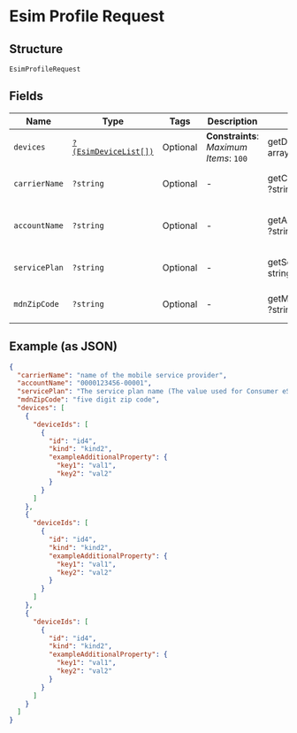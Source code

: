 
# Esim Profile Request

## Structure

`EsimProfileRequest`

## Fields

| Name | Type | Tags | Description | Getter | Setter |
|  --- | --- | --- | --- | --- | --- |
| `devices` | [`?(EsimDeviceList[])`](../../doc/models/esim-device-list.md) | Optional | **Constraints**: *Maximum Items*: `100` | getDevices(): ?array | setDevices(?array devices): void |
| `carrierName` | `?string` | Optional | - | getCarrierName(): ?string | setCarrierName(?string carrierName): void |
| `accountName` | `?string` | Optional | - | getAccountName(): ?string | setAccountName(?string accountName): void |
| `servicePlan` | `?string` | Optional | - | getServicePlan(): ?string | setServicePlan(?string servicePlan): void |
| `mdnZipCode` | `?string` | Optional | - | getMdnZipCode(): ?string | setMdnZipCode(?string mdnZipCode): void |

## Example (as JSON)

```json
{
  "carrierName": "name of the mobile service provider",
  "accountName": "0000123456-00001",
  "servicePlan": "The service plan name (The value used for Consumer eSIM for Enterprise will be HybridESim)",
  "mdnZipCode": "five digit zip code",
  "devices": [
    {
      "deviceIds": [
        {
          "id": "id4",
          "kind": "kind2",
          "exampleAdditionalProperty": {
            "key1": "val1",
            "key2": "val2"
          }
        }
      ]
    },
    {
      "deviceIds": [
        {
          "id": "id4",
          "kind": "kind2",
          "exampleAdditionalProperty": {
            "key1": "val1",
            "key2": "val2"
          }
        }
      ]
    },
    {
      "deviceIds": [
        {
          "id": "id4",
          "kind": "kind2",
          "exampleAdditionalProperty": {
            "key1": "val1",
            "key2": "val2"
          }
        }
      ]
    }
  ]
}
```

